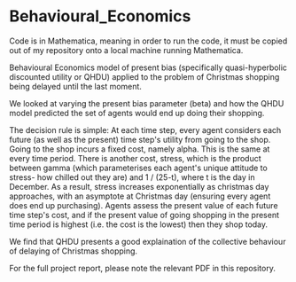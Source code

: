 # Behavioural_Economics

Code is in Mathematica, meaning in order to run the code, it must be copied out of my repository onto a local machine running Mathematica. 

Behavioural Economics model of present bias (specifically quasi-hyperbolic discounted utility or QHDU) applied to the problem of Christmas shopping being delayed until the last moment. 

We looked at varying the present bias parameter (beta) and how the QHDU model predicted the set of agents would end up doing their shopping. 

The decision rule is simple: At each time step, every agent considers each future (as well as the present) time step's utility from going to the shop. Going to the shop incurs a fixed cost, namely alpha. This is the same at every time period. There is another cost, stress, which is the product between gamma (which parameterises each agent's unique attitude to stress- how chilled out they are) and 1 / (25-t), where t is the day in December. As a result, stress increases exponentially as christmas day approaches, with an asymptote at Christmas day (ensuring every agent does end up purchasing). Agents assess the present value of each future time step's cost, and if the present value of going shopping in the present time period is highest (i.e. the cost is the lowest) then they shop today. 

We find that QHDU presents a good explaination of the collective behaviour of delaying of Christmas shopping.  

For the full project report, please note the relevant PDF in this repository. 
